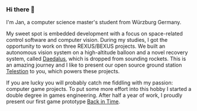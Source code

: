### Hi there 👋

I'm Jan, a computer science master's student from Würzburg Germany.

My sweet spot is embedded development with a focus on space-related control software and computer vision.
During my studies, I got the opportunity to work on three REXUS/BEXUS projects.
We built an autonomous vision system on a high-altitude balloon and a novel recovery system, called [Daedalus](https://wuespace.de/daedalus/), which is dropped from sounding rockets.
This is an amazing journey and I like to present our open source ground station [Telestion](https://github.com/TelestionTeam) to you, which powers these projects.

If you are lucky you will probably catch me fiddling with my passion: computer game projects.
To put some more effort into this hobby I started a double degree in games engineering. 
After half a year of work, I proudly present our first game prototype [Back in Time](https://www.youtube.com/watch?v=irkcqxGfY24&list=PLthd3ST3SckSovN5qMWRHe4go_FHJtczU&index=12).




<!--
**jvpichowski/jvpichowski** is a ✨ _special_ ✨ repository because its `README.md` (this file) appears on your GitHub profile.

Here are some ideas to get you started:

- 🔭 I’m currently working on ...
- 🌱 I’m currently learning ...
- 👯 I’m looking to collaborate on ...
- 🤔 I’m looking for help with ...
- 💬 Ask me about ...
- 📫 How to reach me: ...
- 😄 Pronouns: ...
- ⚡ Fun fact: ...
-->
